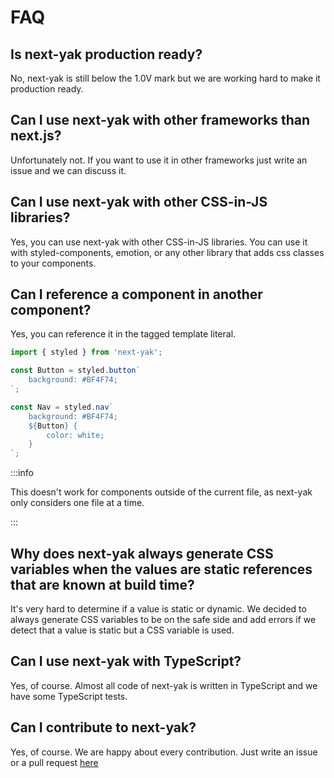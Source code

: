 # FAQ

## Is next-yak production ready?

No, next-yak is still below the 1.0V mark but we are working hard to make it production ready.

## Can I use next-yak with other frameworks than next.js?

Unfortunately not. If you want to use it in other frameworks just write an issue and we can discuss it.

## Can I use next-yak with other CSS-in-JS libraries?

Yes, you can use next-yak with other CSS-in-JS libraries. You can use it with styled-components, emotion, or any other library that 
adds css classes to your components.

## Can I reference a component in another component?

Yes, you can reference it in the tagged template literal. 
```jsx
import { styled } from 'next-yak';

const Button = styled.button`
	background: #BF4F74;
`;

const Nav = styled.nav`
	background: #BF4F74;
	${Button} {
		color: white;
	}
`;
```

:::info

This doesn't work for components outside of the current file, as next-yak only considers one file at a time.

:::

## Why does next-yak always generate CSS variables when the values are static references that are known at build time?

It's very hard to determine if a value is static or dynamic. We decided to always generate CSS variables to be on the safe side
and add errors if we detect that a value is static but a CSS variable is used.

## Can I use next-yak with TypeScript?

Yes, of course. Almost all code of next-yak is written in TypeScript and we have some TypeScript tests.

## Can I contribute to next-yak?

Yes, of course. We are happy about every contribution. Just write an issue or a pull request [here](https://github.com/jantimon/next-yak)